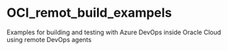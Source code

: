 # OCI_remot_build_exampels
Examples for building and testing with Azure DevOps inside Oracle Cloud using remote DevOps agents
